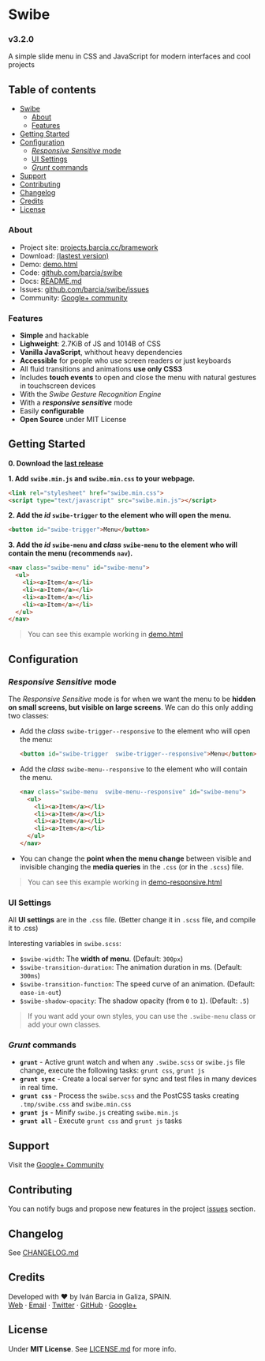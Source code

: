 # Swibe
### v3.2.0
A simple slide menu in CSS and JavaScript for modern interfaces and cool projects

## Table of contents
* [Swibe](#Swibe)
  * [About](#About)
  * [Features](#Features)
* [Getting Started](#getting-started)
* [Configuration](#configuration)
  * [*Responsive Sensitive* mode](#responsive-sensitive-mode)
  * [UI Settings](ui-settings)
  * [*Grunt* commands](#grunt-commands)
* [Support](#Support)
* [Contributing](#Contributing)
* [Changelog](#Changelog)
* [Credits](#Credits)
* [License](#License)

### About
* Project site: [projects.barcia.cc/bramework](https://projects.barcia.cc/swibe)
* Download: [(lastest version)](https://github.com/barcia/swibe/releases/latest)
* Demo: [demo.html](https://cdn.rawgit.com/barcia/swibe/master/demo.html)
* Code: [github.com/barcia/swibe](https://github.com/barcia/swibe)
* Docs: [README.md](https://github.com/barcia/swibe/blob/master/README.md)
* Issues: [github.com/barcia/swibe/issues](https://github.com/barcia/swibe/issues)
* Community: [Google+ community](https://plus.google.com/communities/104938291205143609131/stream/8879dc2d-fed4-43a4-ba36-eca77af7d9db?hl=es-419)


### Features
* **Simple** and hackable
* **Lighweight**: 2.7KiB of JS and 1014B of CSS
* **Vanilla JavaScript**, whithout heavy dependencies
* **Accessible** for people who use screen readers or just keyboards
* All fluid transitions and animations **use only CSS3**
* Includes **touch events** to open and close the menu with natural gestures in touchscreen devices
* With the _Swibe Gesture Recognition Engine_
* With a ***responsive sensitive*** mode
* Easily **configurable**
* **Open Source** under MIT License


## Getting Started

**0. Download the [last release](https://github.com/barcia/swibe/releases/latest)**


**1. Add `swibe.min.js` and `swibe.min.css` to your webpage.**

```html
<link rel="stylesheet" href="swibe.min.css">
<script type="text/javascript" src="swibe.min.js"></script>
```


**2. Add the _id_ `swibe-trigger` to the element who will open the menu.**

```html
<button id="swibe-trigger">Menu</button>
```


**3. Add the _id_ `swibe-menu` and _class_ `swibe-menu` to the element who will contain the menu (recommends `nav`).**

```html
<nav class="swibe-menu" id="swibe-menu">
  <ul>
    <li><a>Item</a></li>
    <li><a>Item</a></li>
    <li><a>Item</a></li>
    <li><a>Item</a></li>
  </ul>
</nav>
```


> You can see this example working in [demo.html](https://github.com/barcia/swibe/blob/master/demo.html)


## Configuration


### *Responsive Sensitive* mode
The *Responsive Sensitive* mode is for when we want the menu to be **hidden on small screens, but visible on large screens**. We can do this only adding two classes:

* Add the _class_  `swibe-trigger--responsive` to the element who will open the menu:
  ```html
  <button id="swibe-trigger  swibe-trigger--responsive">Menu</button>
  ```

* Add the _class_ `swibe-menu--responsive` to the element who will contain the menu.

  ```html
  <nav class="swibe-menu  swibe-menu--responsive" id="swibe-menu">
    <ul>
      <li><a>Item</a></li>
      <li><a>Item</a></li>
      <li><a>Item</a></li>
      <li><a>Item</a></li>
    </ul>
  </nav>
  ```
  
* You can change the **point when the menu change** between visible and invisible changing the **media queries** in the `.css` (or in the `.scss`) file.

> You can see this example working in [demo-responsive.html](https://github.com/barcia/swibe/blob/master/demo-responsive.html)


### UI Settings
All **UI settings** are in the `.css` file. (Better change it in `.scss` file, and compile it to .css)

Interesting variables in `swibe.scss`:

* `$swibe-width`: The **width of menu**. (Default: `300px`)
* `$swibe-transition-duration`: The animation duration in ms. (Default: `300ms`)
* `$swibe-transition-function`: The speed curve of an animation. (Default: `ease-in-out`)
* `$swibe-shadow-opacity`: The shadow opacity (from `0` to `1`). (Default: `.5`)


> If you want add your own styles, you can use the `.swibe-menu` class or add your own classes.


### *Grunt* commands
* **`grunt`** - Active grunt watch and when any `.swibe.scss` or `swibe.js` file change, execute the following tasks: `grunt css`, `grunt js`
* **`grunt sync`** - Create a local server for sync and test files in many devices in real time.
* **`grunt css`** - Process the `swibe.scss` and the PostCSS tasks creating `.tmp/swibe.css` and `swibe.min.css`
* **`grunt js`** - Minify `swibe.js` creating `swibe.min.js`
* **`grunt all`** - Execute `grunt css` and `grunt js` tasks

## Support
Visit the [Google+ Community](https://plus.google.com/communities/104938291205143609131/stream/8879dc2d-fed4-43a4-ba36-eca77af7d9db?hl=es-419)

## Contributing
You can notify bugs and propose new features in the project [issues](https://github.com/barcia/swibe/issues) section.


## Changelog
See [CHANGELOG.md](https://github.com/barcia/swibe/blob/master/CHANGELOG.md)

## Credits
Developed with ❤ by Iván Barcia in Galiza, SPAIN.   
[Web](https://barcia.cc) · [Email](mailto:ivan@barcia.cc) · [Twitter](http://www.twitter.com/bartzia) · [GitHub](http://www.github.com/barcia) · [Google+](https://plus.google.com/+IvanBarcia)

## License
Under **MIT License**. See [LICENSE.md](https://github.com/barcia/THEPROJECT/blob/master/LICENSE.md) for more info.
